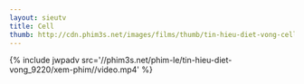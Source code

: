 ```yaml
---
layout: sieutv
title: Cell
thumb: http://cdn.phim3s.net/images/films/thumb/tin-hieu-diet-vong-cell-2016.jpg
---
```

{% include jwpadv src='//phim3s.net/phim-le/tin-hieu-diet-vong_9220/xem-phim//video.mp4' %}